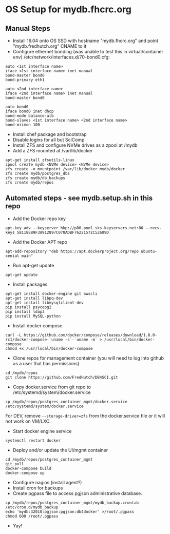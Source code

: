 # OS Setup for mydb.fhcrc.org
## Manual Steps

* Install 16.04 onto OS SSD with hostname "mydb.fhcrc.org" and point "mydb.fredhutch.org" CNAME to it
* Configure ethernet bonding (was unable to test this in virtual/container env) /etc/network/interfaces.d/70-bond0.cfg:
```
auto <1st interface name>
iface <1st interface name> inet manual
bond-master bond0
bond-primary eth1

auto <2nd interface name>
iface <2nd interface name> inet manual
bond-master bond0

auto bond0
iface bond0 inet dhcp
bond-mode balance-alb
bond-slaves <1st interface name> <2nd interface name>
bond-miimon 100
```
* Install chef package and bootstrap
* Disable logins for all but SciComp
* Install ZFS and configure NVMe drives as a zpool at /mydb
* Add a ZFS mounted at /var/lib/docker
```
apt-get install zfsutils-linux
zpool create mydb <NVMe device> <NVMe device>
zfs create -o mountpoint /var/lib/docker mydb/docker
zfs create mydb/postgres_dbs
zfs create mydb/db_backups
zfs create mydb/repos
```
## Automated steps - see mydb.setup.sh in this repo
* Add the Docker repo key
```
apt-key adv --keyserver hkp://p80.pool.sks-keyservers.net:80 --recv-keys 58118E89F3A912897C070ADBF76221572C52609D
```
* Add the Docker APT repo
```
apt-add-repository "deb https://apt.dockerproject.org/repo ubuntu-xenial main"
```
* Run apt-get update
```
apt-get update
```
* Install packages
```
apt-get install docker-engine git awscli
apt-get install libpq-dev
apt-get install libmysqlclient-dev
pip install psycopg2
pip install ldap3
pip install MySQL-python
```
* Install docker compose
```
curl -L https://github.com/docker/compose/releases/download/1.8.0-rc1/docker-compose-`uname -s`-`uname -m` > /usr/local/bin/docker-compose
chmod +x /usr/local/bin/docker-compose
```
* Clone repos for management container (you will need to log into github as a user that has permissions)
```
cd /mydb/repos
git clone https://github.com/FredHutch/DB4SCI.git
```
* Copy docker.service from git repo to /etc/systemd/system/docker.service
```
cp /mydb/repos/postgres_container_mgmt/docker.service /etc/systemd/system/docker.service
```
For DEV, remove `--storage-driver=zfs` from the docker.service file or it will not work on VM/LXC.
* Start docker engine service
```
systemctl restart docker
```
* Deploy and/or update the UI/mgmt container
```
cd /mydb/repos/postgres_container_mgmt
git pull
docker-compose build
docker-compose up
```
* Configure nagios (install agent?)
* Install cron for backups
* Create pgpass file to access pgjson administrative database.
```
cp /mydb/repos/postgres_container_mgmt/mydb_backup.crontab /etc/cron.d/mydb_backup
echo 'mydb:32010:pgjson:pgjson:db4docker' >/root/.pgpass
chmod 600 /root/.pgpass
```
* Yay!
